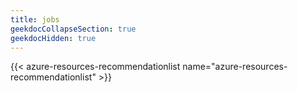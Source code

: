 ```yaml
---
title: jobs
geekdocCollapseSection: true
geekdocHidden: true
---
```


{{< azure-resources-recommendationlist name="azure-resources-recommendationlist" >}}
